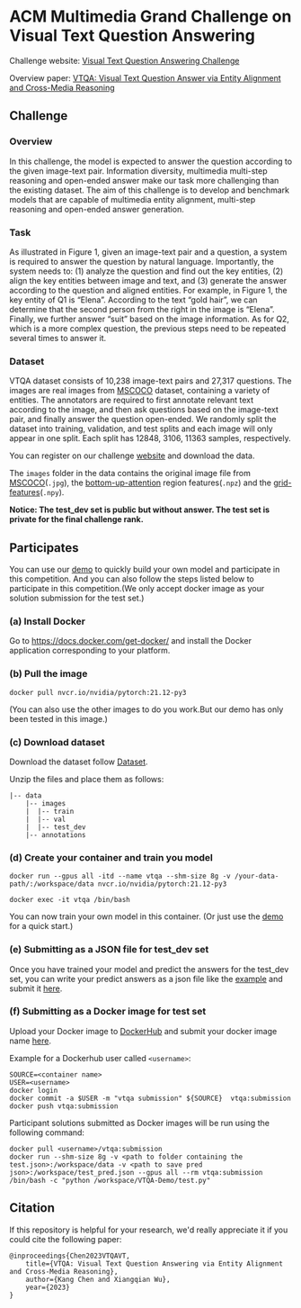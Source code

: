 # ACM Multimedia Grand Challenge on Visual Text Question Answering

Challenge website: [Visual Text Question Answering Challenge](https://visual-text-qa.github.io/)

Overview paper: [VTQA: Visual Text Question Answer via Entity Alignment and Cross-Media Reasoning](https://arxiv.org/abs/2303.02635)


## Challenge 

### Overview

In this challenge, the model is expected to answer the question according to the given image-text pair. Information diversity, multimedia multi-step reasoning and open-ended answer make our task more challenging than the existing dataset. The aim of this challenge is to develop and benchmark models that are capable of multimedia entity alignment, multi-step reasoning and open-ended answer generation.

### Task

As illustrated in Figure 1, given an image-text pair and a question, a system is required to answer the question by natural language. Importantly, the system needs to: (1) analyze the question and find out the key entities, (2) align the key entities between image and text, and (3) generate the answer according to the question and aligned entities. For example, in Figure 1, the key entity of Q1 is “Elena”. According to the text “gold hair”, we can determine that the second person from the right in the image is “Elena”. Finally, we further answer “suit” based on the image information. As for Q2, which is a more complex question, the previous steps need to be repeated several times to answer it.

### Dataset

VTQA dataset consists of 10,238 image-text pairs and 27,317 questions. The images are real images from [MSCOCO](https://cocodataset.org/) dataset, containing a variety of entities. The annotators are required to first annotate relevant text according to the image, and then ask questions based on the image-text pair, and finally answer the question open-ended. We randomly split the dataset into training, validation, and test splits and each image will only appear in one split. Each split has 12848, 3106, 11363 samples, respectively.

You can register on our challenge [website](http://81.70.95.220:20035/) and download the data.

The `images` folder in the data contains the original image file from [MSCOCO](https://cocodataset.org/)(`.jpg`), the [bottom-up-attention](https://github.com/peteanderson80/bottom-up-attention) region features(`.npz`) and the [grid-features](https://github.com/facebookresearch/grid-feats-vqa)(`.npy`).

**Notice: The test_dev set is public but without answer. The test set is private for the final challenge rank.**


## Participates

You can use our [demo](https://github.com/visual-text-QA/VTQA-Demo) to quickly build your own model and participate in this competition. And you can also follow the steps listed below to participate in this competition.(We only accept docker image as your solution submission for the test set.)

### (a) Install Docker

Go to https://docs.docker.com/get-docker/ and install the Docker application corresponding to your platform.

### (b) Pull the image

```
docker pull nvcr.io/nvidia/pytorch:21.12-py3
```

(You can also use the other images to do you work.But our demo has only been tested in this image.)

### (c) Download dataset

Download the dataset follow [Dataset](#Dataset).

Unzip the files and place them as follows:
```angular2html
|-- data
	|-- images
	|  |-- train
	|  |-- val
	|  |-- test_dev
    |-- annotations
```

### (d) Create your container and train you model

```
docker run --gpus all -itd --name vtqa --shm-size 8g -v /your-data-path/:/workspace/data nvcr.io/nvidia/pytorch:21.12-py3
```
```
docker exec -it vtqa /bin/bash
```

You can now train your own model in this container. (Or just use the [demo](https://github.com/visual-text-QA/VTQA-Demo) for a quick start.)

### (e) Submitting as a JSON file for test_dev set

Once you have trained your model and predict the answers for the test_dev set, you can write your predict answers as a json file like the [example](./test_dev_example.json) and submit it [here](http://81.70.95.220:20035/index.html).

### (f) Submitting as a Docker image for test set

Upload your Docker image to [DockerHub](https://hub.docker.com/) and submit your docker image name [here](http://81.70.95.220:20035/index.html). 
 
Example for a Dockerhub user called `<username>`:

```
SOURCE=<container name>
USER=<username>
docker login
docker commit -a $USER -m "vtqa submission" ${SOURCE}  vtqa:submission
docker push vtqa:submission
```

Participant solutions submitted as Docker images will be run using the following command: 

```
docker pull <username>/vtqa:submission
docker run --shm-size 8g -v <path to folder containing the test.json>:/workspace/data -v <path to save pred json>:/workspace/test_pred.json --gpus all --rm vtqa:submission /bin/bash -c "python /workspace/VTQA-Demo/test.py"
```

## Citation

If this repository is helpful for your research, we'd really appreciate it if you could cite the following paper:

```
@inproceedings{Chen2023VTQAVT, 
    title={VTQA: Visual Text Question Answering via Entity Alignment and Cross-Media Reasoning}, 
    author={Kang Chen and Xiangqian Wu}, 
    year={2023} 
}
```